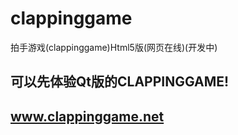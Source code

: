 # clappinggame
拍手游戏(clappinggame)Html5版(网页在线)(开发中)
## 可以先体验Qt版的CLAPPINGGAME!
## www.clappinggame.net
